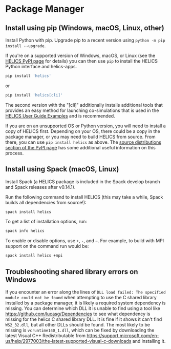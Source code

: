 # Package Manager

## Install using pip (Windows, macOS, Linux, other)

Install Python with pip. Upgrade pip to a recent version using `python -m pip install --upgrade`.

If you're on a supported version of Windows, macOS, or Linux (see the [HELICS PyPI page](https://pypi.org/project/helics/) for details) you can then use `pip` to install the HELICS Python interface and helics-apps.

```bash
pip install 'helics'
```

or

```bash
pip install 'helics[cli]'
```

The second version with the "[cli]" additionally installs additional tools that provides an easy method for launching co-simulations that is used in the [HELICS User Guide Examples](../examples/examples_index.md) and is recommended.

If you are on an unsupported OS or Python version, you will need to install a copy of HELICS first.
Depending on your OS, there could be a copy in the package manager, or you may need to build HELICS from source.
From there, you can use `pip install helics` as above.
The [source distributions section of the PyPI page](https://pypi.org/project/helics/) has some additional useful information on this process.

## Install using Spack (macOS, Linux)

Install Spack (a HELICS package is included in the Spack develop branch and Spack releases after v0.14.1).

Run the following command to install HELICS (this may take a while, Spack builds all dependencies from source!):

```bash
spack install helics
```

To get a list of installation options, run:

```bash
spack info helics
```

To enable or disable options, use `+`, `-`, and `~`. For example, to build with MPI support on the command run would be:

```bash
spack install helics +mpi
```

## Troubleshooting shared library errors on Windows

If you encounter an error along the lines of `DLL load failed: The specified module could not be found` when attempting to use the C shared library installed by a package manager, it is likely a required system dependency is missing. You can determine which DLL it is unable to find using a tool like <https://github.com/lucasg/Dependencies> to see what dependency is missing for the helics C shared library DLL. It is fine if it shows it can't find `WS2_32.dll`, but all other DLLs should be found.
The most likely to be missing is `vcruntime140_1.dll`, which can be fixed by downloading the latest Visual C++ Redistributable from <https://support.microsoft.com/en-us/help/2977003/the-latest-supported-visual-c-downloads> and installing it.
